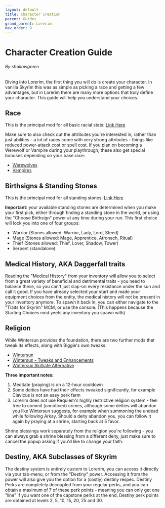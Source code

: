 ```yaml
---
layout: default
title: Character Creation
parent: Guides
grand_parent: Lorerim
nav_order: 9
---
```


# Character Creation Guide
###### By shallowgreen

Diving into Lorerim, the first thing you will do is create your character. 
In vanilla Skyrim this was as simple as picking a race and getting a few advantages, but in Lorerim there are many more options that truly define your character. This guide will help you understand your choices.

## Race

This is the principal mod for all basic racial stats: [Link Here](https://www.nexusmods.com/skyrimspecialedition/articles/6669)

Make sure to also check out the attributes you're interested in, rather than just abilities - a lot of races come with very strong attributes - things like reduced power-attack cost or spell cost. 
If you plan on becoming a Werewolf or Vampire during your playthrough, these also get special bonuses depending on your base race:
- [Werewolves](https://www.nexusmods.com/skyrimspecialedition/mods/31245)
- [Vampires](https://www.nexusmods.com/skyrimspecialedition/mods/42408)

## Birthsigns & Standing Stones
This is the principal mod for all standing stones: [Link Here](https://www.nexusmods.com/skyrimspecialedition/articles/6668)

**Important:** your available standing stones are determined when you make your first pick, either through finding a standing stone in the world, or using the "Choose Birthsign" power at any time during your run. 
This first choice will lock you into one of four groups:
- Warrior (Stones allowed: Warrior, Lady, Lord, Steed)
- Mage (Stones allowed: Mage, Apprentice, Atronach, Ritual)
- Thief (Stones allowed: Thief, Lover, Shadow, Tower)
- Serpent (standalone)

## Medical History, AKA Daggerfall traits
Reading the "Medical History" from your inventory will allow you to select from a great variety of beneficial and detrimental traits - you need to balance these, so you can't just slap-on every resistance under the sun and call it good. 
If you have already selected your start and made your equipment choices from the entity, the medical history will not be present in your inventory anymore. To spawn it back in, you can either navigate to the "Traits for Skyrim" MCM, or use the console. 
(This happens because the Starting Choices mod yeets any inventory you spawn with)

## Religion
While Wintersun provides the foundation, there are two further mods that tweak its effects, along with Biggie's own tweaks:
- [Wintersun](https://www.nexusmods.com/skyrimspecialedition/mods/22506)
- [Wintersun - Tweaks and Enhancements](https://www.nexusmods.com/skyrimspecialedition/mods/107675)
- [Wintersun Skillrate Alternative](https://www.nexusmods.com/skyrimspecialedition/mods/60409)

**Three important notes:** 
1. Meditate (praying) is on a 12-hour cooldown
2. Some deities have had their effects tweaked significantly, for example Clavicus is not an easy perk farm
3. Lorerim does not use Requiem's highly restrictive religion system - feel free to commit (unnoticed) crimes, although some deities will abandon you like Wintersun suggests, for example when summoning the undead while following Arkay.
Should a deity abandon you, you can follow it again by praying at a shrine, starting back at 5 favor.

Shrine blessings work separately from the religion you're following - you can always grab a shrine blessing from a different deity, just make sure to cancel the popup asking if you'd like to change your faith.

## Destiny, AKA Subclasses of Skyrim
The destiny system is entirely custom to Lorerim, you can access it directly via your tab-menu, or from the "Destiny" power.  Accessing it from the power will also give you the option for a (costly) destiny respec. 
Destiny Perks are completely decoupled from your regular perks, and you can obtain a maximum of 7 of these perk points - meaning you can only get one "line" if you want one of the capstone perks at the end. 
Destiny perk points are obtained at levels 2, 5, 10, 15, 20, 25 and 30. 
